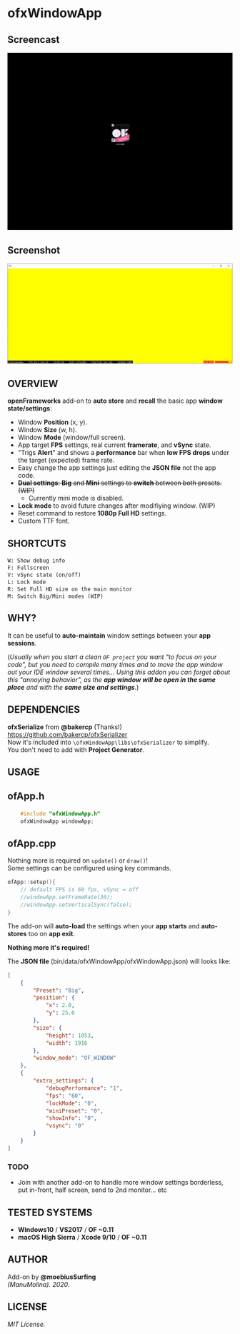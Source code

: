 # ofxWindowApp

## Screencast

![screenshot](readme_images/ofxWindowApp.gif?raw=true "MoebiusSurfing")


## Screenshot

![screenshot](readme_images/screenshot2.JPG?raw=true "MoebiusSurfing")



## OVERVIEW

**openFrameworks** add-on to **auto store** and **recall** the basic app **window state/settings**:

* Window **Position** (x, y). 
* Window **Size** (w, h). 
* Window **Mode** (window/full screen).
* App target **FPS** settings, real current **framerate**, and **vSync** state. 
* "Trigs **Alert**" and shows a **performance** bar when **low FPS drops** under the target (expected) frame rate.
* Easy change the app settings just editing the **JSON file** not the app code.
* ~~**Dual settings**: **Big** and **Mini** settings to **switch** between both presets. (WIP)~~  
    * Currently mini mode is disabled. 
* **Lock mode** to avoid future changes after modifiying window. (WIP)
* Reset command to restore **1080p Full HD** settings.
* Custom TTF font.

## SHORTCUTS

```
W: Show debug info  
F: Fullscreen  
V: vSync state (on/off)  
L: Lock mode  
R: Set Full HD size on the main monitor  
M: Switch Big/Mini modes (WIP)  
```

## WHY?

It can be useful to **auto-maintain** window settings between your **app sessions**.  

(_Usually when you start a clean ```OF project``` you want "to focus on your code", but you need to compile many times and to move the app window out your IDE window several times..._
_Using this addon you can forget about this "annoying behavior", as the **app window will be open in the same place** and with the **same size and settings**._)  

## DEPENDENCIES

**ofxSerialize** from **@bakercp** (Thanks!)  
https://github.com/bakercp/ofxSerializer  
Now it's included into ```\ofxWindowApp\libs\ofxSerializer``` to simplify.  
You don't need to add with **Project Generator**.

## USAGE

## ofApp.h
```.c++
    #include "ofxWindowApp.h"
    ofxWindowApp windowApp;
```

## ofApp.cpp
Nothing more is required on ```update()``` or ```draw()```!  
Some settings can be configured using key commands.  
```.c++ 
ofApp::setup(){
    // default FPS is 60 fps, vSync = off
    //windowApp.setFrameRate(30);
    //windowApp.setVerticalSync(false);
}
```

The add-on will **auto-load** the settings when your **app starts** and **auto-stores** too on **app exit**.  

**Nothing more it's required!**  

The **JSON file** (bin/data/ofxWindowApp/ofxWindowApp.json) will looks like:  
```.json
[
    {
        "Preset": "Big",
        "position": {
            "x": 2.0,
            "y": 25.0
        },
        "size": {
            "height": 1053,
            "width": 1916
        },
        "window_mode": "OF_WINDOW"
    },
    {
        "extra_settings": {
            "debugPerformance": "1",
            "fps": "60",
            "lockMode": "0",
            "miniPreset": "0",
            "showInfo": "0",
            "vsync": "0"
        }
    }
]
```

### TODO

* Join with another add-on to handle more window settings borderless, put in-front, half screen, send to 2nd monitor... etc

## TESTED SYSTEMS
- **Windows10** / **VS2017** / **OF ~0.11**
- **macOS High Sierra** / **Xcode 9/10** / **OF ~0.11**

## AUTHOR
Add-on by **@moebiusSurfing**  
*(ManuMolina). 2020.*

## LICENSE
*MIT License.*